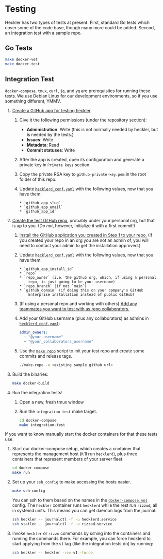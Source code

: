 # Testing

Heckler has two types of tests at present. First, standard Go tests
which cover some of the code base, though many more could be added.
Second, an integration test with a sample repo.

## Go Tests

```sh
make docker-vet
make docker-test
```

## Integration Test

`docker-compose`, `tmux`, `curl`, `jq`, and `yq`  are prerequisites for
running these tests. We use Debian Linux for our development environments, so
if you use something different, YMMV.

1.  [Create a GitHub app for testing
    heckler](https://docs.github.com/en/apps/creating-github-apps/creating-github-apps/creating-a-github-app).

    1.  Give it the following permissions (under the repository section):

        * **Administration**: Write (this is not normally needed by heckler,
        but is needed by the tests.)
        * **Issues**: Write
        * **Metadata**: Read
        * **Commit statuses**: Write
    1.  After the app is created, open its configuration and generate a private
        key in `Private keys` section.
    1.  Copy the private RSA key to `github-private-key.pem` in the root folder
        of this repo.
    1.  Update [`hecklerd_conf.yaml`][] with the following values, now that you
        have them:

            * `github_app_slug`
            * `github_app_email`
            * `github_app_id`

1.  [Create the test GitHub
    repo](https://docs.github.com/en/get-started/quickstart/create-a-repo),
    probably under your personal org, but that is up to you. (Do _not_,
    however, initialize it with a first commit!)

    1.  [Install the GitHub application you created in Step 1 to your
        repo.](https://docs.github.com/en/apps/maintaining-github-apps/installing-github-apps)
        (If you created your repo in an org you are not an admin of, you will
        need to contact your admin to get the installation approved.)

    1.  Update [`hecklerd_conf.yaml`][] with the following values, now that you
        have them:

            * `github_app_install_id`
            * `repo`
            * `repo_owner` (i.e. the github org, which, if using a personal
                repo, is just going to be your username)
            * `repo_branch` (if not `main`)
            * `github_domain` (if doing this on your company's GitHub
                Enterprise installation instead of public GitHub)

    1.  (If using a personal repo and working with others) [Add any teammates
        you want to test with as repo
        collaborators.](https://docs.github.com/en/account-and-profile/setting-up-and-managing-your-personal-account-on-github/managing-access-to-your-personal-repositories/inviting-collaborators-to-a-personal-repository)

    1.  Add your GitHub username (plus any collaborators) as admins in
        [`hecklerd_conf.yaml`][]:

        ```yaml
        admin_owners:
          - "@your_username"
          - "@your_collaborators_username"
        ```

    1.  Use the [`make_repo`](/make-repo) script to init your test repo and
        create some commits and release tags.

        ```sh
        ./make-repo -u <existing sample github url>
        ```

1.  Build the binaries:

    ```sh
    make docker-build
    ```

1.  Run the integration tests!

    1.  Open a new, fresh tmux window
    1.  Run the `integration-test` make target.

        ```sh
        cd docker-compose
        make integration-test
        ```

If you want to know manually start the docker containers for that these tests
use:

1.  Start our docker-compose setup, which creates a container that
    represents the management host (it'll run `hecklerd`), plus three
    containers that represent members of your server fleet.

    ```sh
    cd docker-compose
    make run
    ```

1.  Set up your `ssh_config` to make accessing the hosts easier.

    ```sh
    make ssh-config
    ```

    You can ssh to them based on the names in the
    [`docker-compose.yml`](docker-compose/docker-compose.yml) config. The
    `heckler` container runs `hecklerd` while the rest run `rizzod`, all
    in systemd units. This means you can get daemon logs from the journal:

    ```sh
    ssh heckler -- journalctl -f -u hecklerd.service
    ssh statler -- journalctl -f -u rizzod.service
    ```

1.  Invoke `heckler` or `rizzo` commands by sshing into the containers
    and running the commands there. For example, you can force hecklerd to
    start applying from the `v1` tag (like the integration tests do) by
    running:

    ```sh
    ssh heckler -- heckler -rev v1 -force
    ```

[`hecklerd_conf.yaml`]: /docs/sample-configs/hecklerd_conf.yaml

